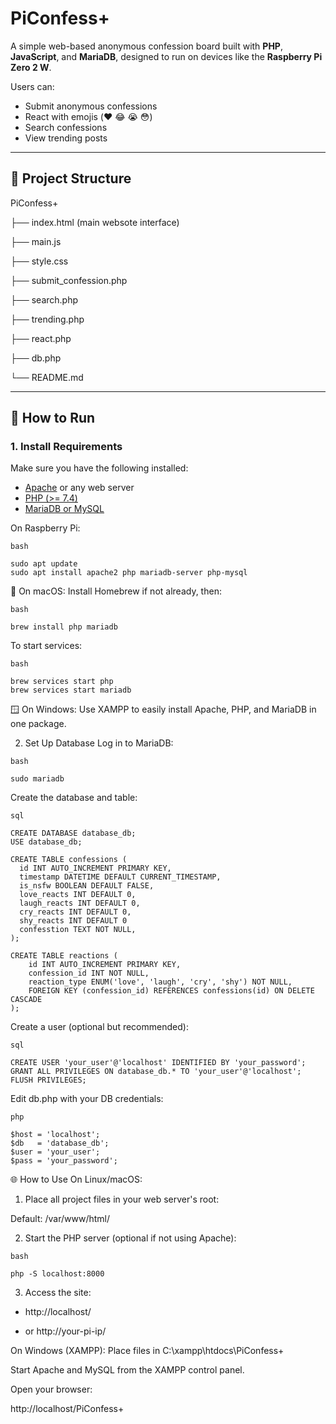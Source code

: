 # PiConfess+

A simple web-based anonymous confession board built with **PHP**, **JavaScript**, and **MariaDB**, designed to run on devices like the **Raspberry Pi Zero 2 W**.

Users can:
- Submit anonymous confessions
- React with emojis (❤️ 😂 😭 😳)
- Search confessions
- View trending posts

---

## 📁 Project Structure

PiConfess+

├── index.html (main websote interface)

├── main.js

├── style.css

├── submit_confession.php

├── search.php

├── trending.php

├── react.php

├── db.php

└── README.md

---

## 🚀 How to Run

### 1. Install Requirements

Make sure you have the following installed:

- [Apache](https://httpd.apache.org/) or any web server
- [PHP (>= 7.4)](https://www.php.net/)
- [MariaDB or MySQL](https://mariadb.org/)

On Raspberry Pi:
```
bash

sudo apt update
sudo apt install apache2 php mariadb-server php-mysql
```

🍎 On macOS:
Install Homebrew if not already, then:
```
bash

brew install php mariadb
```
To start services:
```
bash

brew services start php
brew services start mariadb
```
🪟 On Windows:
Use XAMPP to easily install Apache, PHP, and MariaDB in one package.

2. Set Up Database
  Log in to MariaDB:
  ```
  bash

  sudo mariadb
  ```

  Create the database and table:
  ```
  sql

  CREATE DATABASE database_db;
  USE database_db;
  
  CREATE TABLE confessions (
    id INT AUTO_INCREMENT PRIMARY KEY,
    timestamp DATETIME DEFAULT CURRENT_TIMESTAMP,
    is_nsfw BOOLEAN DEFAULT FALSE,
    love_reacts INT DEFAULT 0,
    laugh_reacts INT DEFAULT 0,
    cry_reacts INT DEFAULT 0,
    shy_reacts INT DEFAULT 0
    confesstion TEXT NOT NULL,
  );

  CREATE TABLE reactions (
      id INT AUTO_INCREMENT PRIMARY KEY,
      confession_id INT NOT NULL,
      reaction_type ENUM('love', 'laugh', 'cry', 'shy') NOT NULL,
      FOREIGN KEY (confession_id) REFERENCES confessions(id) ON DELETE CASCADE
  );
  ```
  Create a user (optional but recommended):
  ```
  sql

  CREATE USER 'your_user'@'localhost' IDENTIFIED BY 'your_password';
  GRANT ALL PRIVILEGES ON database_db.* TO 'your_user'@'localhost';
  FLUSH PRIVILEGES;
  ```

  Edit db.php with your DB credentials:
  ```
  php
  
  $host = 'localhost';
  $db   = 'database_db';
  $user = 'your_user';
  $pass = 'your_password';
  ```

🌐 How to Use
On Linux/macOS:
1. Place all project files in your web server's root:

Default: /var/www/html/

2. Start the PHP server (optional if not using Apache):
```
bash

php -S localhost:8000
```
3. Access the site:

- http://localhost/

- or http://your-pi-ip/


On Windows (XAMPP):
Place files in C:\xampp\htdocs\PiConfess+

Start Apache and MySQL from the XAMPP control panel.

Open your browser:

http://localhost/PiConfess+









